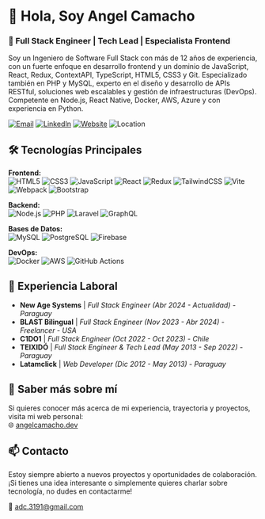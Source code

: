 # 👋 Hola, Soy Angel Camacho

### 🚀 Full Stack Engineer | Tech Lead | Especialista Frontend

Soy un Ingeniero de Software Full Stack con más de 12 años de experiencia, con un fuerte enfoque en desarrollo frontend y un dominio de JavaScript, React, Redux, ContextAPI, TypeScript, HTML5, CSS3 y Git. Especializado también en PHP y MySQL, experto en el diseño y desarrollo de APIs RESTful, soluciones web escalables y gestión de infraestructuras (DevOps). Competente en Node.js, React Native, Docker, AWS, Azure y con experiencia en Python.

[![Email](https://img.shields.io/badge/Email-adc.3191%40gmail.com-blue?style=for-the-badge&logo=gmail&logoColor=white)](mailto:adc.3191@gmail.com)
[![LinkedIn](https://img.shields.io/badge/LinkedIn-Perfil-blue?style=for-the-badge&logo=linkedin&logoColor=white)](https://linkedin.com/in/adc91)
[![Website](https://img.shields.io/badge/Web-angelcamacho.dev-blue?style=for-the-badge&logo=vercel&logoColor=white)](https://angelcamacho.dev)
![Location](https://img.shields.io/badge/Paraguay-📍-blue?style=for-the-badge)

## 🛠️ Tecnologías Principales

**Frontend:**  
![HTML5](https://img.shields.io/badge/-HTML5-E34F26?logo=html5&logoColor=white)
![CSS3](https://img.shields.io/badge/-CSS3-1572B6?logo=css3&logoColor=white)
![JavaScript](https://img.shields.io/badge/-JavaScript-F7DF1E?logo=javascript&logoColor=black)
![React](https://img.shields.io/badge/-React-61DAFB?logo=react&logoColor=black)
![Redux](https://img.shields.io/badge/-Redux-764ABC?logo=redux&logoColor=white)
![TailwindCSS](https://img.shields.io/badge/-TailwindCSS-38B2AC?logo=tailwind-css&logoColor=white)
![Vite](https://img.shields.io/badge/-Vite-646CFF?logo=vite&logoColor=white)
![Webpack](https://img.shields.io/badge/-Webpack-8DD6F9?logo=webpack&logoColor=black)
![Bootstrap](https://img.shields.io/badge/-Bootstrap-7952B3?logo=bootstrap&logoColor=white)

**Backend:**  
![Node.js](https://img.shields.io/badge/-Node.js-339933?logo=node.js&logoColor=white)
![PHP](https://img.shields.io/badge/-PHP-777BB4?logo=php&logoColor=white)
![Laravel](https://img.shields.io/badge/-Laravel-FF2D20?logo=laravel&logoColor=white)
![GraphQL](https://img.shields.io/badge/-GraphQL-E10098?logo=graphql&logoColor=white)

**Bases de Datos:**  
![MySQL](https://img.shields.io/badge/-MySQL-4479A1?logo=mysql&logoColor=white)
![PostgreSQL](https://img.shields.io/badge/-PostgreSQL-336791?logo=postgresql&logoColor=white)
![Firebase](https://img.shields.io/badge/-Firebase-FFCA28?logo=firebase&logoColor=black)

**DevOps:**  
![Docker](https://img.shields.io/badge/-Docker-2496ED?logo=docker&logoColor=white)
![AWS](https://img.shields.io/badge/-AWS-232F3E?logo=amazonaws&logoColor=white)
![GitHub Actions](https://img.shields.io/badge/-GitHub%20Actions-2088FF?logo=github-actions&logoColor=white)

## 📌 Experiencia Laboral

- **New Age Systems** | *Full Stack Engineer* _(Abr 2024 - Actualidad) - Paraguay_
- **BLAST Bilingual** | *Full Stack Engineer* _(Nov 2023 - Abr 2024) - Freelancer - USA_
- **C1DO1** | *Full Stack Engineer* _(Oct 2022 - Oct 2023) - Chile_
- **TEIXIDÓ** | *Full Stack Engineer & Tech Lead* _(May 2013 - Sep 2022) - Paraguay_
- **Latamclick** | *Web Developer* _(Dic 2012 - May 2013) - Paraguay_

## 🔎 Saber más sobre mí

Si quieres conocer más acerca de mi experiencia, trayectoria y proyectos, visita mi web personal:  
🌐 [angelcamacho.dev](https://angelcamacho.dev)

## 📫 Contacto

Estoy siempre abierto a nuevos proyectos y oportunidades de colaboración. ¡Si tienes una idea interesante o simplemente quieres charlar sobre tecnología, no dudes en contactarme!

📧 [adc.3191@gmail.com](mailto:adc.3191@gmail.com)
